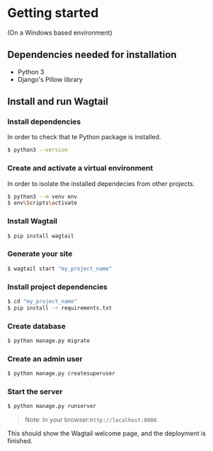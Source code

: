 # Getting started

(On a Windows based environment)

## Dependencies needed for installation
- Python 3
- Django's Pillow library

## Install and run Wagtail

### Install dependencies
In order to check that te Python package is installed.
```bash
$ python3 --version
```

### Create and activate a virtual environment
In order to isolate the installed dependecies from other projects.
```bash
$ python3 --m venv env
$ env\Scripts\activate
```

### Install Wagtail
```bash
$ pip install wagtail
```

### Generate your site
```bash
$ wagtail start "my_project_name"
```

### Install project dependencies
```bash
$ cd "my_project_name"
$ pip install -r requirements.txt
```

### Create database
```bash
$ python manage.py migrate
```

### Create an admin user
```bash
$ python manage.py createsuperuser
```

### Start the server
```bash
$ python manage.py runserver
```
> Note: In your browser:`http://localhost:8000`.

This should show the Wagtail welcome page, and the deployment is finished.


